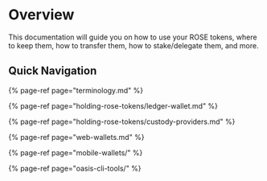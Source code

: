 # Overview

This documentation will guide you on how to use your ROSE tokens, where to keep them, how to transfer them, how to stake/delegate them, and more.

## Quick Navigation

{% page-ref page="terminology.md" %}

{% page-ref page="holding-rose-tokens/ledger-wallet.md" %}

{% page-ref page="holding-rose-tokens/custody-providers.md" %}

{% page-ref page="web-wallets.md" %}

{% page-ref page="mobile-wallets/" %}

{% page-ref page="oasis-cli-tools/" %}

